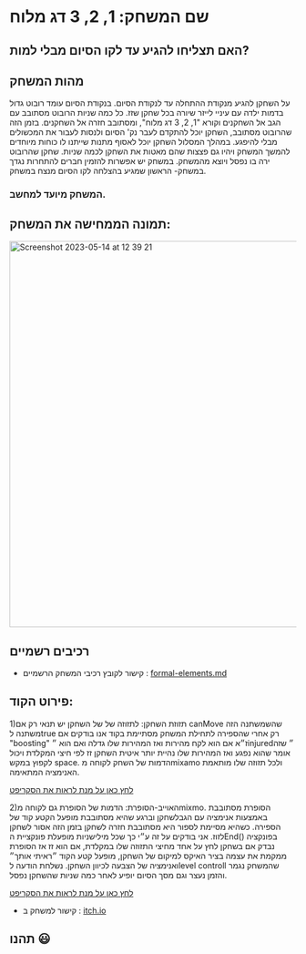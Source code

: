 # שם המשחק: 1, 2, 3 דג מלוח
  

## האם תצליחו להגיע עד לקו הסיום מבלי למות? ##
  
  

## מהות המשחק 

 על השחקן להגיע מנקודת ההתחלה עד לנקודת הסיום.
  בנקודת הסיום עומד רובוט גדול בדמות ילדה עם עיניי לייזר שיורה בכל שחקן שזז.
 כל כמה שניות הרובוט מסתובב עם הגב אל השחקנים וקורא "1, 2, 3 דג מלוח", ומסתובב חזרה אל השחקנים.
 בזמן הזה שהרובוט מסתובב, השחקן יוכל להתקדם לעבר נק' הסיום ולנסות לעבור את המכשולים מבלי להיפגע.
  במהלך המסלול השחקן יוכל לאסוף מתנות שייתנו לו כוחות מיוחדים להמשך המשחק ויהיו גם פצצות שהם מאטות את השחקן לכמה שניות.
  שחקן שהרובוט ירה בו נפסל ויוצא מהמשחק.
  במשחק יש אפשרות להזמין חברים להתחרות נגדך במשחק- הראשון שמגיע בהצלחה לקו הסיום מנצח במשחק.

 
 ### המשחק מיועד למחשב.
 
## תמונה הממחישה את המשחק:

<img width="678" alt="Screenshot 2023-05-14 at 12 39 21" src="https://github.com/GameDev-K-G/1-2-3-Dag-Maluach/assets/58401645/f2d2f9d6-6bce-4979-84cb-e47e37e42496">


## רכיבים רשמיים
* קישור לקובץ רכיבי המשחק הרשמיים :
[formal-elements.md](https://github.com/GameDev-K-G/1-2-3-/blob/main/formal-elements.md)


 ## פירוט הקוד:
 1)תזוזת השחקן:
 לתזוזה של של השחקן יש תנאי רק אם canMove שהשמשתנה הזה משתנה לtrue רק אחרי שהספירה לתחילת המשחק מסתיימת
 בקוד אנו בודקים אם "boosting" ז״א אם הוא לקח מהירות ואז המהירות שלו גדלה  ואם הוא ״injured״ שזה אומר שהוא נפגע ואז המהירות שלו נהיית יותר איטית
 השחקן זז לפי חיצי המקלדת ויכול לקפוץ במקש space. 
 הדמות של השחק לקוחה מmixamo ולכל תזוזה שלו מותאמת האנימציה המתאימה.

[לחץ כאן על מנת לראות את הסקריפט](https://github.com/GameDev-K-G/1-2-3-Dag-Maluach/blob/main/Assets/Scripts/Player/InputMover.cs)

2)האוייב-הסופרת:
הדמות של הסופרת גם לקוחה מmixmo. 
הסופרת מסתובבת באמצעות אנימציה עם הגבלשחקן וברגע שהיא מסתובבת מופעל הקטע קוד של הספירה.
כשהיא מסיימת לספור היא מסתובבת חזרה לשחקן בזמן הזה אסור לשחקן לזוז. אני בודקים על זה ע״י כך שכל מילישניות מופעלת פונקציית הEnd()
בפונקציה נבדק אם בשחקן לחץ על אחד מחיצי התזוזה שלו במקלדת, אם הוא זז אז הסופרת ממקמת את עצמה בציר האיקס למיקום של השחקן, מופעל קטע הקוד ״ראיתי אותך״ ואנימציה של הצבעה לכיוון השחקן.
נשלחת הודעה לlevel controll שהמשחק נגמר והזמן נעצר וגם מסך הסיום יופיע לאחר כמה שניות שהשחקן נפסל.

[לחץ כאן על מנת לראות את הסקריפט](https://github.com/GameDev-K-G/1-2-3-Dag-Maluach/blob/main/Assets/Scripts/Rotation.cs)



* קישור למשחק ב  :
[itch.io](https://gamedevk-g.itch.io/dagmaluach)
 
## תהנו :smiley:
</div>



